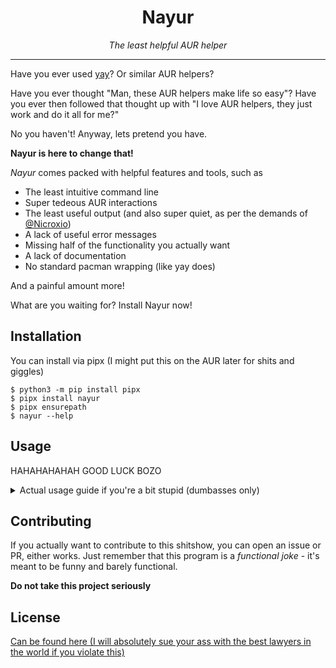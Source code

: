 <div style="text-align: center">
<h1 align="center">Nayur</h1>
<i align="center">The least helpful AUR helper</i>
</div>

------

Have you ever used [yay](https://aur.archlinux.org/packages/yay)? Or similar AUR helpers?

Have you ever thought "Man, these AUR helpers make life so easy"?
Have you ever then followed that thought up with "I love AUR helpers, they just work and do it all for me?"

No you haven't! Anyway, lets pretend you have.

**Nayur is here to change that!**

*Nayur* comes packed with helpful features and tools, such as

* The least intuitive command line
* Super tedeous AUR interactions
* The least useful output (and also super quiet, as per the demands of [@Nicroxio](https://github.com/Nicroxio))
* A lack of useful error messages
* Missing half of the functionality you actually want
* A lack of documentation
* No standard pacman wrapping (like yay does)

And a painful amount more!

What are you waiting for? Install Nayur now!

## Installation

You can install via pipx (I might put this on the AUR later for shits and giggles)

```shell
$ python3 -m pip install pipx
$ pipx install nayur
$ pipx ensurepath
$ nayur --help
```

## Usage

HAHAHAHAHAH GOOD LUCK BOZO

<details>
<summary>Actual usage guide if you're a bit stupid (dumbasses only)</summary>

```shell
# Find an AUR package
$ nayur search <query>

# Get an AUR package
$ nayur cache get <package (full name)>

# Prepare that package for installation
$ nayur build <package (full name)>

# Install that package
$ nayur install <package (full name)>

# Update the package (in cache anyway)
$ nayur cache update <package (full name)>

# List cached packages
$ nayur cache list

# Remove a cached package
$ nayur cache remove <package (full name)>

# Or clear the entire cache
$ nayur cache clear
```

Also, if you actually want marginally more information on why an issue may have occured, you can run nayur with
`--debug`, and/or `--log-level DEBUG` (logs are spat into `$HOME/.cache/nayur/nayur.log`)

For example:
```shell
$ nayur --debug cache get horizontallyspinningrat
# or
$ nayur --log-level DEBUG cache get horizontallyspinningrat
# or even
$ nayur --debug --log-level DEBUG cache get horizontallyspinningrat
```
</details>

## Contributing
If you actually want to contribute to this shitshow, you can open an issue or PR, either works.
Just remember that this program is a *functional joke* - it's meant to be funny and barely functional.

**Do not take this project seriously**

## License
[Can be found here (I will absolutely sue your ass with the best lawyers in the world if you violate this)](/LICENSE)
